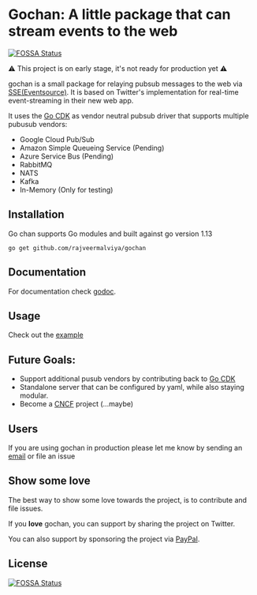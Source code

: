 # Gochan: A little package that can stream events to the web

[![FOSSA Status](https://app.fossa.io/api/projects/git%2Bgithub.com%2Frajveermalviya%2Fgochan.svg?type=shield)](https://app.fossa.io/projects/git%2Bgithub.com%2Frajveermalviya%2Fgochan?ref=badge_shield)

⚠ This project is on early stage, it's not ready for production yet ⚠

gochan is a small package for relaying pubsub messages to the web via
[SSE(Eventsource)](https://en.wikipedia.org/wiki/Server-sent_events).
It is based on Twitter's implementation for real-time event-streaming
in their new web app.

It uses the [Go CDK](https://gocloud.dev) as vendor neutral pubsub driver that supports multiple pubusub vendors:

- Google Cloud Pub/Sub
- Amazon Simple Queueing Service (Pending)
- Azure Service Bus (Pending)
- RabbitMQ
- NATS
- Kafka
- In-Memory (Only for testing)

## Installation

Go chan supports Go modules and built against go version 1.13

```shell
go get github.com/rajveermalviya/gochan
```

## Documentation

For documentation check [godoc](https://godoc.org/github.com/rajveermalviya/gochan).

## Usage

Check out the [example](examples/1000topics)

## Future Goals:

- Support additional pusub vendors by contributing back to [Go CDK](https://gocloud.dev)
- Standalone server that can be configured by yaml, while also staying modular.
- Become a [CNCF](https://cncf.io) project (...maybe)

## Users

If you are using gochan in production please let me know by sending an [email](mailto:rajveer0malviya@gmail.com) or file an issue

## Show some love

The best way to show some love towards the project, is to contribute and file issues.

If you **love** gochan, you can support by sharing the project on Twitter.

You can also support by sponsoring the project via [PayPal](https://paypal.me/rajveermalviya).

## License

[![FOSSA Status](https://app.fossa.io/api/projects/git%2Bgithub.com%2Frajveermalviya%2Fgochan.svg?type=large)](https://app.fossa.io/projects/git%2Bgithub.com%2Frajveermalviya%2Fgochan?ref=badge_large)
